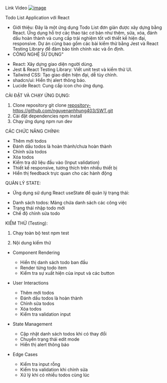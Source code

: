 Link Video 
[![image](https://github.com/user-attachments/assets/cd8e15a5-286c-4fdd-a06e-eaccb11f55e8)](https://drive.google.com/drive/folders/1G4Zge25V-OeSveRn-DYHNEes95anStcz?usp=sharing)

  Todo List Application với React
- Giới thiệu: Đây là một ứng dụng Todo List đơn giản được xây dựng bằng React. Ứng dụng hỗ trợ các thao tác cơ bản như thêm, sửa, xóa, đánh dấu hoàn thành và cung cấp trải nghiệm tốt với thiết kế hiện đại, responsive. Dự án cũng bao gồm các bài kiểm thử bằng Jest và React Testing Library để đảm bảo tính chính xác và ổn định.
- CÔNG NGHỆ SỬ DỤNG"
+ React: Xây dựng giao diện người dùng.
+ Jest & React Testing Library: Viết unit test và kiểm thử UI.
+ Tailwind CSS: Tạo giao diện hiện đại, dễ tùy chỉnh.
+ shadcn/ui: Hiển thị alert thông báo.
+ Lucide React: Cung cấp icon cho ứng dụng.

CÀI ĐẶT VÀ CHẠY ỨNG DỤNG:
1. Clone repository
git clone <repository-https://github.com/nguyenanhhung403/SWT.git>
2. Cài đặt dependencies
npm install
3. Chạy ứng dụng
npm run dev

CÁC CHỨC NĂNG CHÍNH: 
+ Thêm mới todos
+  Đánh dấu todos là hoàn thành/chưa hoàn thành
+ Chỉnh sửa todos
+ Xóa todos
+ Kiểm tra dữ liệu đầu vào (Input validation)
+ Thiết kế responsive, tương thích trên nhiều thiết bị
+ Hiển thị feedback trực quan cho các hành động

QUẢN LÝ STATE:
- Ứng dụng sử dụng React useState để quản lý trạng thái:
+ Danh sách todos: Mảng chứa danh sách các công việc
+ Trạng thái nhập todo mới
+ Chế độ chỉnh sửa todo

KIỂM THỬ (Testing):
1. Chạy toàn bộ test 
npm test

2. Nội dung kiểm thử
  - Component Rendering
    + Hiển thị danh sách todo ban đầu
    + Render từng todo item
    + Kiểm tra sự xuất hiện của input và các button

  - User Interactions
    + Thêm mới todos
    + Đánh dấu todos là hoàn thành
    + Chỉnh sửa todos
    + Xóa todos
    + Kiểm tra validation input

  - State Management
    + Cập nhật danh sách todos khi có thay đổi
    + Chuyển trạng thái edit mode
    + Hiển thị alert thông báo

  - Edge Cases
    + Kiểm tra input rỗng
    + Kiểm tra validation khi chỉnh sửa
    + Xử lý khi có nhiều todos cùng lúc

